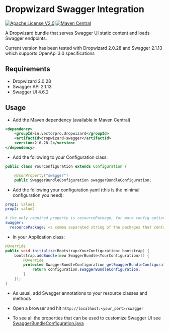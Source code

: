 Dropwizard Swagger Integration
==================

[![Apache License V2.0](http://img.shields.io/badge/license-Apache%20V2-50ca22.svg)](//github.com/Vect0rPro/dropwizard-swagger/blob/master/LICENSE)
[![Maven Central](https://maven-badges.herokuapp.com/maven-central/in.vectorpro.dropwizard/dropwizard-swagger/badge.svg)](https://maven-badges.herokuapp.com/maven-central/in.vectorpro.dropwizard/dropwizard-swagger)

A Dropwizard bundle that serves Swagger UI static content and loads Swagger endpoints.

Current version has been tested with Dropwizard 2.0.28 and Swagger 2.1.13 which supports OpenApi 3.0 specifications

Requirements
--------------
* Dropwizard 2.0.28
* Swagger API 2.1.13
* Swagger UI 4.6.2

Usage
-------------

* Add the Maven dependency (available in Maven Central)

```xml
<dependency>
    <groupId>in.vectorpro.dropwizard</groupId>
    <artifactId>dropwizard-swagger</artifactId>
    <version>2.0.28-2</version>
</dependency>
```


* Add the following to your Configuration class:

```java
public class YourConfiguration extends Configuration {

    @JsonProperty("swagger")
    public SwaggerBundleConfiguration swaggerBundleConfiguration;
```

* Add the following your configuration yaml (this is the minimal configuration you need):

```yaml
prop1: value1
prop2: value2

# the only required property is resourcePackage, for more config options see below
swagger:
  resourcePackage: <a comma separated string of the packages that contain your @OpenAPIDefinition annotated resources>
```

* In your Application class:

```java
@Override
public void initialize(Bootstrap<YourConfiguration> bootstrap) {
    bootstrap.addBundle(new SwaggerBundle<YourConfiguration>() {
        @Override
        protected SwaggerBundleConfiguration getSwaggerBundleConfiguration(YourConfiguration configuration) {
            return configuration.swaggerBundleConfiguration;
        }
    });
}
```

* As usual, add Swagger annotations to your resource classes and methods

* Open a browser and hit `http://localhost:<your_port>/swagger`

* To see all the properties that can be used to customize Swagger UI see [SwaggerBundleConfiguration.java](src/main/java/in/vectorpro/dropwizard/swagger/SwaggerBundleConfiguration.java)
